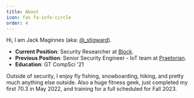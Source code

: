 ```yaml
---
title: About
icon: fas fa-info-circle
order: 4
---
```

Hi, I am Jack Maginnes (aka: [@\_stigward](https://twitter.com/_stigward)). 
- **Current Position**: Security Researcher at [Block](https://block.xyz/).
- **Previous Position**: Senior Security Engineer - IoT team at [Praetorian](https://www.praetorian.com/).
- **Education**: GT CompSci '21

Outside of security, I enjoy fly fishing, snowboarding, hiking, and pretty much anything else outside. 
Also a huge fitness geek, just completed my first 70.3 in May 2022, and training for a full scheduled for Fall 2023.
